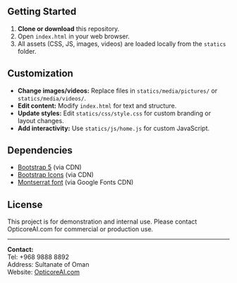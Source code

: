 ## Getting Started

1. **Clone or download** this repository.
2. Open `index.html` in your web browser.
3. All assets (CSS, JS, images, videos) are loaded locally from the `statics` folder.

## Customization

- **Change images/videos:** Replace files in `statics/media/pictures/` or `statics/media/videos/`.
- **Edit content:** Modify `index.html` for text and structure.
- **Update styles:** Edit `statics/css/style.css` for custom branding or layout changes.
- **Add interactivity:** Use `statics/js/home.js` for custom JavaScript.

## Dependencies

- [Bootstrap 5](https://getbootstrap.com/) (via CDN)
- [Bootstrap Icons](https://icons.getbootstrap.com/) (via CDN)
- [Montserrat font](https://fonts.google.com/specimen/Montserrat) (via Google Fonts CDN)

## License

This project is for demonstration and internal use. Please contact OpticoreAI.com for commercial or production use.

---

**Contact:**  
Tel: +968 9888 8892  
Address: Sultanate of Oman  
Website: [OpticoreAI.com](https://opticoreai.com)
